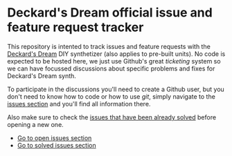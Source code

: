 # Deckard's Dream official issue and feature request tracker

This repository is intented to track issues and feature requests with the [Deckard's Dream](http://deckardsdream.com/) DIY synthetizer (also applies to pre-built units). No code is expected to be hosted here, we just use Github's great *ticketing* system so we can have focussed discussions about specific problems and fixes for Deckard's Dream synth.

To participate in the discussions you'll need to create a Github user, but you don't need to know how to code or how to use *git*, simply navigate to the [issues section](https://github.com/ffont/ddrm-issues/issues) and you'll find all information there.

Also make sure to check the [issues that have been already solved](https://github.com/ffont/ddrm-issues/issues?q=is%3Aissue+is%3Aclosed) before opening a new one.

 * [Go to open issues section](https://github.com/ffont/ddrm-issues/issues?q=is%3Aissue+is%3Aopen)
 * [Go to solved issues section](https://github.com/ffont/ddrm-issues/issues?q=is%3Aissue+is%3Aclosed)
